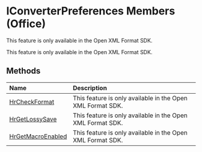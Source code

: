 
# IConverterPreferences Members (Office)
This feature is only available in the Open XML Format SDK.

This feature is only available in the Open XML Format SDK.


## Methods



|**Name**|**Description**|
|:-----|:-----|
|[HrCheckFormat](fe68ef42-c50b-e27b-2080-3f80d0204ec3.md)|This feature is only available in the Open XML Format SDK.|
|[HrGetLossySave](272d52de-e118-fe90-8e6f-adccd57e4ebc.md)|This feature is only available in the Open XML Format SDK.|
|[HrGetMacroEnabled](9691bd3f-ba8d-87d8-cf2c-7e6b4cdce68d.md)|This feature is only available in the Open XML Format SDK.|
